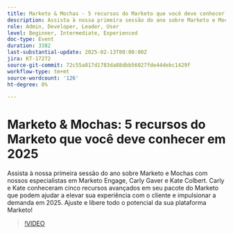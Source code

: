 ```yaml
---
title: Marketo & Mochas - 5 recursos do Marketo que você deve conhecer em 2025
description: Assista à nossa primeira sessão do ano sobre Marketo e Mochas com nossos especialistas em Marketo Engage, Carly Gaver e Kate Colbert. Carly e Kate conheceram cinco recursos avançados em seu pacote do Marketo que podem ajudar a elevar sua experiência com o cliente e impulsionar a demanda em 2025. Ajuste e libere todo o potencial da sua plataforma Marketo!
role: Admin, Developer, Leader, User
level: Beginner, Intermediate, Experienced
doc-type: Event
duration: 3382
last-substantial-update: 2025-02-13T00:00:00Z
jira: KT-17272
source-git-commit: 72c55a817d1783da88dbb56027fde44debc1429f
workflow-type: tm+mt
source-wordcount: '126'
ht-degree: 0%

---
```



# Marketo &amp; Mochas: 5 recursos do Marketo que você deve conhecer em 2025

Assista à nossa primeira sessão do ano sobre Marketo e Mochas com nossos especialistas em Marketo Engage, Carly Gaver e Kate Colbert. Carly e Kate conheceram cinco recursos avançados em seu pacote do Marketo que podem ajudar a elevar sua experiência com o cliente e impulsionar a demanda em 2025. Ajuste e libere todo o potencial da sua plataforma Marketo!

>[!VIDEO](https://video.tv.adobe.com/v/3444165/?learn=on&enablevpops)
